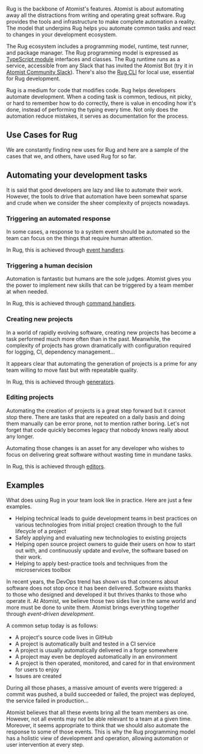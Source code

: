 Rug is the backbone of Atomist's features.  Atomist is about
automating away all the distractions from writing and operating great
software.  Rug provides the tools and infrastructure to make complete
automation a reality.  The model that underpins Rug helps you automate
common tasks and react to changes in your development ecosystem.

The Rug ecosystem includes a programming model, runtime, test runner,
and package manager.  The Rug programming model is expressed
as [TypeScript module][ts] interfaces and classes.  The Rug runtime
runs as a service, accessible from any Slack that has invited the
Atomist Bot (try it in [Atomist Community Slack][slack]).  There's
also the [Rug CLI][cli] for local use, essential for Rug development.

[ts]: https://www.typescriptlang.org/
[slack]: https://join.atomist.com/
[cli]: /user-guide/interfaces/cli/index.md

Rug is a medium for code that modifies code.  Rug helps developers
automate development.  When a coding task is common, tedious,
nit picky, or hard to remember how to do correctly, there is value in
encoding how it's done, instead of performing the typing every time.
Not only does the automation reduce mistakes, it serves as
documentation for the process.

## Use Cases for Rug

We are constantly finding new uses for Rug and here are a sample of
the cases that we, and others, have used Rug for so far.

## Automating your development tasks

It is said that good developers are lazy and like to automate their
work.  However, the tools to drive that automation have been somewhat
sparse and crude when we consider the sheer complexity of projects
nowadays.

### Triggering an automated response

In some cases, a response to a system event should be automated so the
team can focus on the things that require human attention.

In Rug, this is achieved through [event handlers][handlers].

[handlers]: handlers.md

### Triggering a human decision

Automation is fantastic but humans are the sole judges.  Atomist gives
you the power to implement new skills that can be triggered by a team
member at when needed.

In Rug, this is achieved through [command handlers][commands].

[commands]: commands.md

### Creating new projects

In a world of rapidly evolving software, creating new projects has
become a task performed much more often than in the past. Meanwhile,
the complexity of projects has grown dramatically with configuration
required for logging, CI, dependency management...

It appears clear that automating the generation of projects is a prime
for any team willing to move fast but with repeatable quality.

In Rug, this is achieved through [generators][].

[generators]: generators.md

### Editing projects

Automating the creation of projects is a great step forward but it
cannot stop there. There are tasks that are repeated on a daily basis
and doing them manually can be error prone, not to mention rather
boring. Let's not forget that code quickly becomes legacy that nobody
knows really about any longer.

Automating those changes is an asset for any developer who wishes to
focus on delivering great software without wasting time in mundane
tasks.

In Rug, this is achieved through [editors][].

[editors]: editors.md

<!--
### Reviewing changes

In the last few years, code review has become a strong asset for any
team looking at producing high quality software and reducing
bugs. However, with the sheer size of projects, it can become highly
tedious to track all changes properly. Atomist believes some changes
can be reviewed automatically. The developer is still the one judging
of the relevancy of what Atomist could suggest of course but, at
least, the initial tedious task of gathering impacts of a change
should be automated.

In Rug, this is achieved through [reviewers][].

[reviewers]: reviewers.md
-->

## Examples

What does using Rug in your team look like in practice.  Here are just
a few examples.

*   Helping technical leads to guide development teams in best
    practices on various technologies from initial project creation
    through to the full lifecycle of a project
*   Safely applying and evaluating new technologies to existing
    projects
*   Helping open source project owners to guide their users on how to
    start out with, and continuously update and evolve, the software
    based on their work.
*   Helping to apply best-practice tools and techniques from the
    microservices toolbox

In recent years, the DevOps trend has shown us that concerns about
software does not stop once it has been delivered.  Software exists
thanks to those who designed and developed it but thrives thanks to
those who operate it.  At Atomist, we believe those two sides live in
the same world and more must be done to unite them.  Atomist brings
everything together through *event-driven development*.

A common setup today is as follows:

*   A project's source code lives in GitHub
*   A project is automatically built and tested in a CI service
*   A project is usually automatically delivered in a forge somewhere
*   A project may even be deployed automatically in an environment
*   A project is then operated, monitored, and cared for in that
    environment for users to enjoy
*   Issues are created

During all those phases, a massive amount of events were triggered: a
commit was pushed, a build succeeded or failed, the project was
deployed, the service failed in production...

Atomist believes that all these events bring all the team members as
one.  However, not all events may not be able relevant to a team at a
given time.  Moreover, it seems appropriate to think that we should
also automate the response to some of those events.  This is why the
Rug programming model has a holistic view of development and
operation, allowing automation or user intervention at every step.
